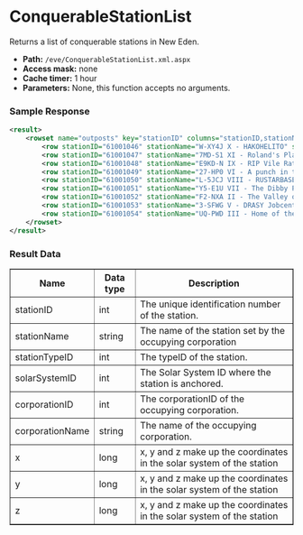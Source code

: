 # ConquerableStationList
Returns a list of conquerable stations in New Eden.

* __Path:__ ``/eve/ConquerableStationList.xml.aspx``
* __Access mask:__ none
* __Cache timer:__ 1 hour
* __Parameters:__ None, this function accepts no arguments.

### Sample Response

```xml
<result>
    <rowset name="outposts" key="stationID" columns="stationID,stationName,stationTypeID,solarSystemID,corporationID,corporationName,x,y,z">
        <row stationID="61001046" stationName="W-XY4J X - HAKOHELITO" stationTypeID="21646" solarSystemID="30001105" corporationID="98315839" corporationName="Intergalactic Conquest and Development" x="394820444160" y="-18220769280" z="-6131542302720"/>
        <row stationID="61001047" stationName="7MD-S1 XI - Roland's Place" stationTypeID="21645" solarSystemID="30001232" corporationID="98132485" corporationName="Bailiffs" x="-2950319185920" y="-500139909120" z="2101918064640"/>
        <row stationID="61001048" stationName="E9KD-N IX - RIP Vile Rat" stationTypeID="21645" solarSystemID="30003694" corporationID="418183520" corporationName="EXPCS Corp" x="1474703155200" y="-198735421440" z="450142740480"/>
        <row stationID="61001049" stationName="27-HP0 VI - A punch in the face" stationTypeID="21644" solarSystemID="30000832" corporationID="98384608" corporationName="SN Holdings" x="785816985600" y="4615004160" z="-576230154240"/>
        <row stationID="61001050" stationName="L-5JCJ VIII - RUSTARBASE" stationTypeID="21645" solarSystemID="30002142" corporationID="98160985" corporationName="LUX AETERNA INT" x="-2645266391040" y="533918883840" z="-6264785510400"/>
        <row stationID="61001051" stationName="Y5-E1U VII - The Dibby Parlour" stationTypeID="21646" solarSystemID="30000729" corporationID="98415166" corporationName="Zero.Four Holdings" x="-1276127109120" y="32335749120" z="4544564551680"/>
        <row stationID="61001052" stationName="F2-NXA II - The Valley of Eternal Night" stationTypeID="21645" solarSystemID="30000695" corporationID="98025393" corporationName="Fleet of the Eternal Night" x="-47411404800" y="7704944640" z="139655454720"/>
        <row stationID="61001053" stationName="3-SFWG V - DRASY Jobcenter" stationTypeID="21644" solarSystemID="30001212" corporationID="98278570" corporationName="Das Raumfahrer Syndikat" x="922842685440" y="85610864640" z="-2470096035840"/>
        <row stationID="61001054" stationName="UQ-PWD III - Home of the Demon Clown Legion" stationTypeID="21646" solarSystemID="30001208" corporationID="261632485" corporationName="Fink Operations" x="-49921351680" y="4879687680" z="-123196661760"/>
    </rowset>
</result>
```

### Result Data

<table border="1">
    <tbody>
        <tr>
            <th>Name</th>
            <th>Data type</th>
            <th>Description</th>
        </tr>
        <tr>
            <td>stationID</td>
            <td>int</td>
            <td>The unique identification number of the station.</td>
        </tr>
        <tr>
            <td>stationName</td>
            <td>string</td>
            <td>The name of the station set by the occupying corporation</td>
        </tr>
        <tr>
            <td>stationTypeID</td>
            <td>int</td>
            <td>The typeID of the station.</td>
        </tr>
        <tr>
            <td>solarSystemID</td>
            <td>int</td>
            <td>The Solar System ID where the station is anchored.</td>
        </tr>
        <tr>
            <td>corporationID</td>
            <td>int</td>
            <td>The corporationID of the occupying corporation.</td>
        </tr>
        <tr>
            <td>corporationName</td>
            <td>string</td>
            <td>The name of the occupying corporation.</td>
        </tr>
        <tr>
            <td>x</td>
            <td>long</td>
            <td>x, y and z make up the coordinates in the solar system of the station</td>
        </tr>
        <tr>
            <td>y</td>
            <td>long</td>
            <td>x, y and z make up the coordinates in the solar system of the station</td>
        </tr>
        <tr>
            <td>z</td>
            <td>long</td>
            <td>x, y and z make up the coordinates in the solar system of the station</td>
        </tr>
    </tbody>
</table>
